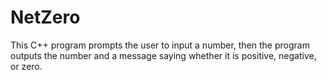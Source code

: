 # NetZero
This C++ program prompts the user to input a number, then the program outputs the number and a message saying whether it is positive, negative, or zero.
